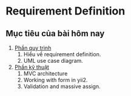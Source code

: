 # Requirement Definition

## Mục tiêu của bài hôm nay

1. [Phần quy trình](process.rd.md)
    1. Hiểu về requirement definition.
    2. UML use case diagram.
2. [Phần kỹ thuật](se.mvc.md)
    1. MVC architecture
    2. Working with form in yii2.
    3. Validation and massive assign.
